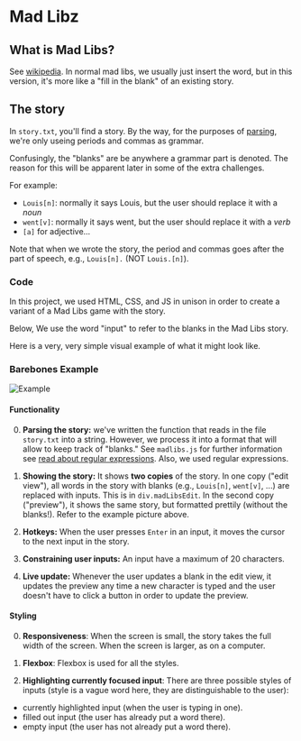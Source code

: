 # Mad Libz

## What is Mad Libs? 
See [wikipedia](https://en.wikipedia.org/wiki/Mad_Libs). In normal mad libs, we usually just insert the word, but in this version, it's more like a "fill in the blank" of an existing story.


## The story

In `story.txt`, you'll find a story. By the way, for the purposes of [parsing](https://en.wikipedia.org/wiki/Parsing), we're only useing periods and commas as grammar.

Confusingly, the "blanks" are be anywhere a grammar part is denoted. The reason for this will be apparent later in some of the extra challenges.

For example:
* `Louis[n]`: normally it says Louis, but the user should replace it with a *noun*
* `went[v]`: normally it says went, but the user should replace it with a *verb*
* `[a]` for adjective...

Note that when we wrote the story, the period and commas goes after the part of speech, e.g., `Louis[n].` (NOT `Louis.[n]`).

### Code

In this project, we used HTML, CSS, and JS in unison in order to create a variant of a Mad Libs game with the story. 

Below, We use the word "input" to refer to the blanks in the Mad Libs story.

Here is a very, very simple visual example of what it might look like.

### Barebones Example
![Example](https://i.imgur.com/ZRNvFC7.png)

#### Functionality 

0. **Parsing the story:** we've written the function that reads in the file `story.txt` into a string. However, we process it into a format that will allow to keep track of "blanks." See `madlibs.js` for further information see [read about regular expressions](https://www.freecodecamp.org/learn/javascript-algorithms-and-data-structures/regular-expressions/). Also, we used regular expressions.

1. **Showing the story:** It shows **two copies** of the story. In one copy ("edit view"),
all words in the story with blanks (e.g., `Louis[n]`, `went[v]`, ...) are replaced with inputs. This is in `div.madLibsEdit`. In the second copy ("preview"), it shows the same story, but formatted prettily (without the blanks!). Refer to the example picture above.

2. **Hotkeys:** When the user presses `Enter` in an input, it moves the cursor to the next input in the story.

3. **Constraining user inputs:** An input have a maximum of 20 characters.

4. **Live update:** Whenever the user updates a blank in the edit view, it updates the preview any time a new character is typed and the user doesn't have to click a button in order to update the preview.

#### Styling 

0. **Responsiveness**: When the screen is small, the story takes the full width of the screen. When the screen is larger, as on a computer.

1. **Flexbox**: Flexbox is used for all the styles.

2. **Highlighting currently focused input**: There are three possible styles of inputs (style is a vague word here, they are distinguishable to the user):
* currently highlighted input (when the user is typing in one).
* filled out input (the user has already put a word there).
* empty input (the user has not already put a word there).

